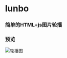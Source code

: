 # lunbo
### 简单的HTML+js图片轮播
### 预览
![轮播图](https://github.com/noodle-xia/lunbo/blob/master/images/lunbo.gif)
